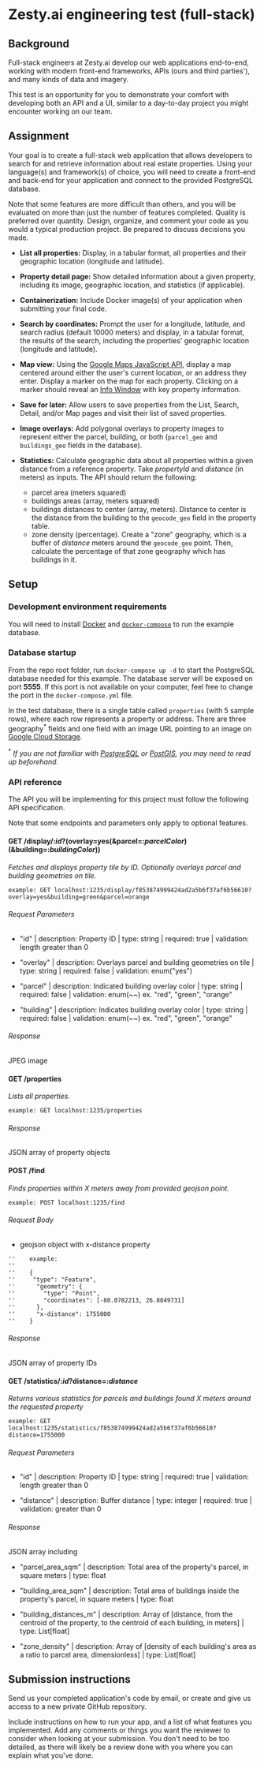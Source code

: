 # Zesty.ai engineering test (full-stack)

## Background

Full-stack engineers at Zesty.ai develop our web applications end-to-end, working with modern front-end frameworks, APIs 
(ours and third parties'), and many kinds of data and imagery.

This test is an opportunity for you to demonstrate your comfort with developing both an API and a UI, similar to a 
day-to-day project you might encounter working on our team.

## Assignment

Your goal is to create a full-stack web application that allows developers to search for and retrieve information about 
real estate properties. Using your language(s) and framework(s) of choice, you will need to create a front-end and
back-end for your application and connect to the provided PostgreSQL database.

Note that some features are more difficult than others, and you will be evaluated on more than just the number of
features completed. Quality is preferred over quantity. Design, organize, and comment your code as you would a typical 
production project. Be prepared to discuss decisions you made.

* **List all properties:** Display, in a tabular format, all properties and their geographic location (longitude and 
  latitude).
  
* **Property detail page:** Show detailed information about a given property, including its image, geographic location, 
  and statistics (if applicable).

* **Containerization:** Include Docker image(s) of your application when submitting your final code.

* **Search by coordinates:** Prompt the user for a longitude, latitude, and search radius (default 10000 meters) and 
  display, in a tabular format, the results of the search, including the properties' geographic location (longitude and 
  latitude).

* **Map view:** Using the 
  [Google Maps JavaScript API](https://developers.google.com/maps/documentation/javascript/overview), display a map 
  centered around either the user's current location, or an address they enter. Display a marker on the map for each 
  property. Clicking on a marker should reveal an 
  [Info Window](https://developers.google.com/maps/documentation/javascript/examples/infowindow-simple) with key 
  property information.

* **Save for later:** Allow users to save properties from the List, Search, Detail, and/or Map pages and visit their 
  list of saved properties.

* **Image overlays:** Add polygonal overlays to property images to represent either the parcel, building, or both 
  (`parcel_geo` and `buildings_geo` fields in the database).

* **Statistics:** Calculate geographic data about all properties within a given distance from a reference property. 
  Take *propertyId* and *distance* (in meters) as inputs. The API should return the following:
  * parcel area (meters squared)
  * buildings areas (array, meters squared)
  * buildings distances to center (array, meters).  Distance to center is the distance from the building to the 
    `geocode_geo` field in the property table.
  * zone density (percentage).  Create a "zone" geography, which is a buffer of *distance* meters around the 
    `geocode_geo` point. Then, calculate the percentage of that zone geography which has buildings in it.

## Setup
### Development environment requirements

You will need to install [Docker](https://www.docker.com/products/docker-desktop) and 
[`docker-compose`](https://docs.docker.com/compose/install/) to run the example database.

### Database startup
From the repo root folder, run `docker-compose up -d` to start the PostgreSQL database needed for this example. The 
database server will be exposed on port **5555**. If this port is not available on your computer, feel free to change 
the port in the `docker-compose.yml` file.

In the test database, there is a single table called `properties` (with 5 sample rows), where each row represents a 
property or address. There are three geography<sup>*</sup> fields and one field with an image URL pointing to an image on [Google Cloud Storage](https://cloud.google.com/storage/).

<sup>*</sup> *If you are not familiar with [PostgreSQL](https://www.postgresql.org/) or [PostGIS](https://postgis.net/), you may need to read up beforehand.*

### API reference

The API you will be implementing for this project must follow the following API specification.

Note that some endpoints and parameters only apply to optional features.

#### GET /display/:*id*?(overlay=yes(&parcel=:*parcelColor*)(&building=:*buildingColor*))

*Fetches and displays property tile by ID. Optionally overlays parcel and building geometries on tile.*

`example: GET localhost:1235/display/f853874999424ad2a5b6f37af6b56610?overlay=yes&building=green&parcel=orange`

###### Request Parameters

- "id" |
  description: Property ID |
  type: string |
  required: true |
  validation: length greater than 0

- "overlay" |
  description: Overlays parcel and building geometries on tile |
  type: string |
  required: false |
  validation: enum("yes")

- "parcel" |
  description: Indicated building overlay color |
  type: string |
  required: false |
  validation: enum(~<color>~) ex. "red", "green", "orange"

- "building" |
  description: Indicates building overlay color |
  type: string |
  required: false |
  validation: enum(~<color>~) ex. "red", "green", "orange"

###### Response

JPEG image

#### GET /properties

*Lists all properties.*

`example: GET localhost:1235/properties`

###### Response

JSON array of property objects

#### POST /find

*Finds properties within X meters away from provided geojson point.*

`example: POST localhost:1235/find`

###### Request Body

- geojson object with x-distance property

```
''    example:
''
''    {
''     "type": "Feature",
''      "geometry": {
''        "type": "Point",
''        "coordinates": [-80.0782213, 26.8849731]
''      },
''      "x-distance": 1755000
''    }
```

###### Response

JSON array of property IDs

#### GET /statistics/:*id*?distance=:*distance*

*Returns various statistics for parcels and buildings found X meters around the requested property*

`example: GET localhost:1235/statistics/f853874999424ad2a5b6f37af6b56610?distance=1755000`

###### Request Parameters

- "id" |
  description: Property ID |
  type: string |
  required: true |
  validation: length greater than 0

- "distance" |
  description: Buffer distance |
  type: integer |
  required: true |
  validation: greater than 0

###### Response

JSON array including

- "parcel_area_sqm" |
  description: Total area of the property's parcel, in square meters |
  type: float

- "building_area_sqm" |
  description: Total area of buildings inside the property's parcel, in square meters |
  type: float

- "building_distances_m" |
  description: Array of [distance, from the centroid of the property, to the centroid of each building, in meters] |
  type: List[float]

- "zone_density" |
  description: Array of [density of each building's area as a ratio to parcel area, dimensionless] |
  type: List[float]


## Submission instructions

Send us your completed application's code by email, or create and give us access to a new private GitHub repository.

Include instructions on how to run your app, and a list of what features you implemented. Add any comments or things you 
want the reviewer to consider when looking at your submission. You don't need to be too detailed, as there will likely 
be a review done with you where you can explain what you've done.
